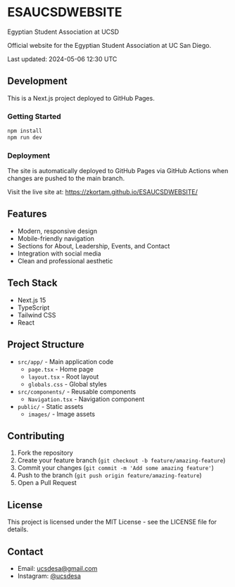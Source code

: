 # ESAUCSDWEBSITE
Egyptian Student Association at UCSD

Official website for the Egyptian Student Association at UC San Diego.

Last updated: 2024-05-06 12:30 UTC

## Development

This is a Next.js project deployed to GitHub Pages.

### Getting Started

```bash
npm install
npm run dev
```

### Deployment

The site is automatically deployed to GitHub Pages via GitHub Actions when changes are pushed to the main branch.

Visit the live site at: https://zkortam.github.io/ESAUCSDWEBSITE/

## Features

- Modern, responsive design
- Mobile-friendly navigation
- Sections for About, Leadership, Events, and Contact
- Integration with social media
- Clean and professional aesthetic

## Tech Stack

- Next.js 15
- TypeScript
- Tailwind CSS
- React

## Project Structure

- `src/app/` - Main application code
  - `page.tsx` - Home page
  - `layout.tsx` - Root layout
  - `globals.css` - Global styles
- `src/components/` - Reusable components
  - `Navigation.tsx` - Navigation component
- `public/` - Static assets
  - `images/` - Image assets

## Contributing

1. Fork the repository
2. Create your feature branch (`git checkout -b feature/amazing-feature`)
3. Commit your changes (`git commit -m 'Add some amazing feature'`)
4. Push to the branch (`git push origin feature/amazing-feature`)
5. Open a Pull Request

## License

This project is licensed under the MIT License - see the LICENSE file for details.

## Contact

- Email: ucsdesa@gmail.com
- Instagram: [@ucsdesa](https://www.instagram.com/ucsdesa)
